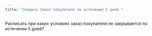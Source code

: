 ```yaml
---
title: "Закрыть Заказ покупателя по истечении 5 дней."
---
```

Расписать при каких условиях заказ покупателя не закрывается по истечении 5 дней?